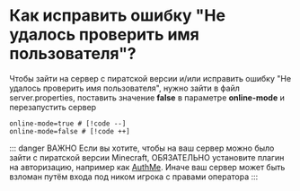 # Как исправить ошибку "Не удалось проверить имя пользователя"?

Чтобы зайти на сервер с пиратской версии и/или исправить ошибку "Не удалось проверить имя пользователя", нужно зайти в файл server.properties, поставить значение **false** в параметре **online-mode** и перезапустить сервер

```properties
online-mode=true # [!code --]
online-mode=false # [!code ++]
```

::: danger ВАЖНО
Если вы хотите, чтобы на ваш сервер можно было зайти с пиратской версии Minecraft, ОБЯЗАТЕЛЬНО установите плагин на авторизацию, например как [AuthMe](https://ci.codemc.io/job/AuthMe/job/AuthMeReloaded/).
Иначе ваш сервер может быть взломан путём входа под ником игрока с правами оператора
:::